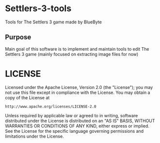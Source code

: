 Settlers-3-tools
================

Tools for The Settlers 3 game made by BlueByte


Purpose
-----------------------------------------------------------------------------

Main goal of this software is to implement and maintain tools to edit The Settlers 3 game (mainly focused on extracting image files for now)



LICENSE
=======

Licensed under the Apache License, Version 2.0 (the "License");
you may not use this file except in compliance with the License.
You may obtain a copy of the License at

    http://www.apache.org/licenses/LICENSE-2.0

Unless required by applicable law or agreed to in writing, software
distributed under the License is distributed on an "AS IS" BASIS,
WITHOUT WARRANTIES OR CONDITIONS OF ANY KIND, either express or implied.
See the License for the specific language governing permissions and
limitations under the License.

